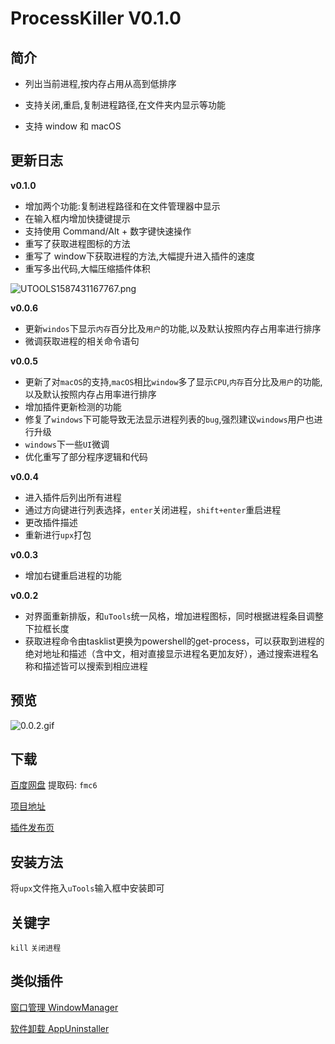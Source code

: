 # ProcessKiller V0.1.0

## 简介

- 列出当前进程,按内存占用从高到低排序

- 支持关闭,重启,复制进程路径,在文件夹内显示等功能
- 支持 window 和 macOS

## 更新日志

**v0.1.0**

- 增加两个功能:复制进程路径和在文件管理器中显示
- 在输入框内增加快捷键提示
- 支持使用 Command/Alt + 数字键快速操作
- 重写了获取进程图标的方法
- 重写了 window下获取进程的方法,大幅提升进入插件的速度
- 重写多出代码,大幅压缩插件体积

![UTOOLS1587431167767.png](https://user-gold-cdn.xitu.io/2020/4/21/1719a4559a6f0ac4?w=804&h=610&f=png&s=170496)

**v0.0.6**

- 更新`windos`下显示`内存`百分比及`用户`的功能,以及默认按照内存占用率进行排序
- 微调获取进程的相关命令语句

**v0.0.5**

- 更新了对`macOS`的支持,`macOS`相比`window`多了显示`CPU`,`内存`百分比及`用户`的功能,以及默认按照内存占用率进行排序
- 增加插件更新检测的功能
- 修复了`windows`下可能导致无法显示进程列表的`bug`,强烈建议`windows`用户也进行升级
- `windows`下一些`UI`微调
- 优化重写了部分程序逻辑和代码

**v0.0.4**

- 进入插件后列出所有进程
- 通过方向键进行列表选择，`enter`关闭进程，`shift+enter`重启进程
- 更改插件描述
- 重新进行`upx`打包

**v0.0.3**

- 增加右键重启进程的功能

**v0.0.2**

- 对界面重新排版，和`uTools`统一风格，增加进程图标，同时根据进程条目调整下拉框长度
- 获取进程命令由tasklist更换为powershell的get-process，可以获取到进程的绝对地址和描述（含中文，相对直接显示进程名更加友好），通过搜索进程名称和描述皆可以搜索到相应进程

## 预览

![0.0.2.gif](https://i.loli.net/2019/03/27/5c9ae3d193b1d.gif)



## 下载

[百度网盘](https://pan.baidu.com/s/1nfBnFLMdXisWATVYBKqONw) 提取码: `fmc6`

[项目地址](https://github.com/fofolee/uTools-ProcessKiller/)

[插件发布页](https://yuanliao.info/d/296)

## 安装方法

将`upx`文件拖入`uTools`输入框中安装即可

## 关键字

`kill` `关闭进程`

## 类似插件

[窗口管理 WindowManager](https://yuanliao.info/d/1461)

[软件卸载 AppUninstaller]( https://yuanliao.info/d/317 )